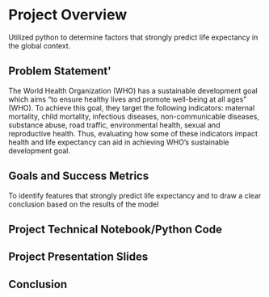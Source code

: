# Project Overview
Utilized python to determine factors that strongly predict life expectancy in the global context.

## Problem Statement'
The World Health Organization (WHO) has a sustainable development goal which aims “to ensure healthy lives and promote well-being at all ages” (WHO). To achieve this goal, they target the following indicators: maternal mortality, child mortality, infectious diseases, non-communicable diseases, substance abuse, road traffic, environmental health, sexual and reproductive health. Thus, evaluating how some of these indicators impact health and  life expectancy can aid in achieving WHO’s sustainable development goal. 

## Goals and Success Metrics
To identify features that strongly predict life expectancy and to draw a clear conclusion based on the results of the model

## Project Technical Notebook/Python Code

## Project Presentation Slides

## Conclusion
